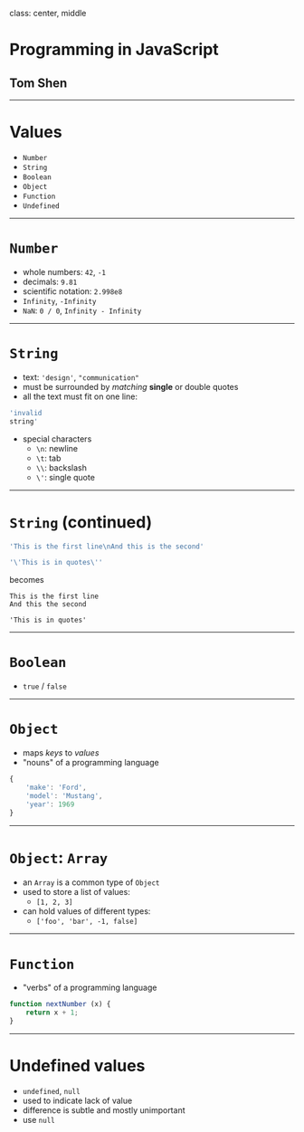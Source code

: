 class: center, middle

# Programming in JavaScript
## Tom Shen

---

# Values
* `Number`
* `String`
* `Boolean`
* `Object`
* `Function`
* `Undefined`

---

# `Number`
* whole numbers: `42`, `-1`
* decimals: `9.81`
* scientific notation: `2.998e8`
* `Infinity`, `-Infinity`
* `NaN`: `0 / 0`, `Infinity - Infinity`

---

# `String`
* text: `'design'`, `"communication"`
* must be surrounded by *matching* **single** or double quotes
* all the text must fit on one line:

```js
'invalid
string'
```
* special characters
    * `\n`: newline
    * `\t`: tab
    * `\\`: backslash
    * `\'`: single quote

---

# `String` (continued)
```js
'This is the first line\nAnd this is the second'

'\'This is in quotes\''
```
becomes
```
This is the first line
And this the second

'This is in quotes'
```

---

# `Boolean`
* `true` / `false`

---

# `Object`
* maps *keys* to *values*
* "nouns" of a programming language

```js
{
    'make': 'Ford',
    'model': 'Mustang',
    'year': 1969
}
```

---

# `Object`: `Array`
* an `Array` is a common type of `Object`
* used to store a list of values:
    * `[1, 2, 3]`
* can hold values of different types:
    * `['foo', 'bar', -1, false]`

---

# `Function`
* "verbs" of a programming language

```js
function nextNumber (x) {
    return x + 1;
}
```

---
# Undefined values
* `undefined`, `null`
* used to indicate lack of value
* difference is subtle and mostly unimportant
* use `null`
